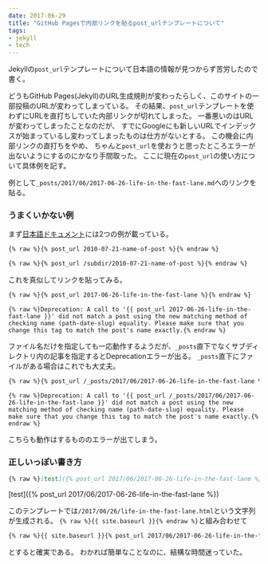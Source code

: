 ```yaml
---
date: 2017-06-29
title: "GitHub Pagesで内部リンクを貼るpost_urlテンプレートについて"
tags:
- jekyll
- tech
---
```


Jekyllの`post_url`テンプレートについて日本語の情報が見つからず苦労したので書く。

どうもGitHub Pages(Jekyll)のURL生成規則が変わったらしく、このサイトの一部投稿のURLが変わってしまっている。
その結果、`post_url`テンプレートを使わずにURLを直打ちしていた内部リンクが切れてしまった。
一番悪いのはURLが変わってしまったことなのだが、
すでにGoogleにも新しいURLでインデックスが始まっているし変わってしまったものは仕方がないとする。
この機会に内部リンクの直打ちをやめ、
ちゃんと`post_url`を使おうと思ったところエラーが出ないようにするのにかなり手間取った。
ここに現在の`post_url`の使い方について具体例を記す。

例として`_posts/2017/06/2017-06-26-life-in-the-fast-lane.md`へのリンクを貼る。

### うまくいかない例

まず[日本語ドキュメント](http://jekyllrb-ja.github.io/docs/templates/#post--url)には2つの例が載っている。

```markdown
{% raw %}{% post_url 2010-07-21-name-of-post %}{% endraw %}
```

```markdown
{% raw %}{% post_url /subdir/2010-07-21-name-of-post %}{% endraw %}
```

これを真似してリンクを貼ってみる。

```markdown
{% raw %}{% post_url 2017-06-26-life-in-the-fast-lane %}{% endraw %}
```

```
{% raw %}Deprecation: A call to '{{ post_url 2017-06-26-life-in-the-fast-lane }}' did not match a post using the new matching method of checking name (path-date-slug) equality. Please make sure that you change this tag to match the post's name exactly.{% endraw %}
```

ファイル名だけを指定しても一応動作するようだが、`_posts`直下でなくサブディレクトリ内の記事を指定するとDeprecationエラーが出る。
`_posts`直下にファイルがある場合はこれでも大丈夫。

```markdown
{% raw %}{% post_url /_posts/2017/06/2017-06-26-life-in-the-fast-lane %}{% endraw %}
```

```
{% raw %}Deprecation: A call to '{{ post_url /_posts/2017/06/2017-06-26-life-in-the-fast-lane }}' did not match a post using the new matching method of checking name (path-date-slug) equality. Please make sure that you change this tag to match the post's name exactly.{% endraw %}
```

こちらも動作はするもののエラーが出てしまう。

### 正しいっぽい書き方

```markdown
{% raw %}[test]({% post_url 2017/06/2017-06-26-life-in-the-fast-lane %}){% endraw %}
```

[test]({% post_url 2017/06/2017-06-26-life-in-the-fast-lane %})

このテンプレートでは`/2017/06/26/life-in-the-fast-lane.html`という文字列が生成される。
`{% raw %}{{ site.baseurl }}{% endraw %}`と組み合わせて

```markdown
{% raw %}{{ site.baseurl }}{% post_url 2017/06/2017-06-26-life-in-the-fast-lane %}{% endraw %}
```

とすると確実である。
わかれば簡単なことなのに、結構な時間迷っていた。